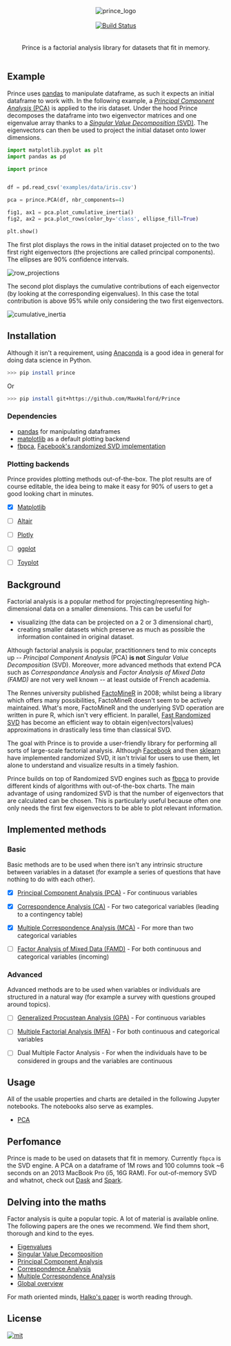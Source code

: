 <div align="center">
  <img src="doc/img/logo.png" alt="prince_logo"/>
</div>

<br/>

<div align="center">
  <a href="https://travis-ci.org/MaxHalford/Prince">
    <img src="https://travis-ci.org/MaxHalford/Prince.svg?branch=master&style=flat-square" alt="Build Status"/>
  </a>
</div>

<br/>

<br/>
<div align="center">Prince is a factorial analysis library for datasets that fit in memory.</div>
<br/>

## Example

Prince uses [pandas](http://pandas.pydata.org/) to manipulate dataframe, as such it expects an initial dataframe to work with. In the following example, a [*Principal Component Analysis* (PCA)](https://www.wikiwand.com/en/Principal_component_analysis) is applied to the iris dataset. Under the hood Prince decomposes the dataframe into two eigenvector matrices and one eigenvalue array thanks to a [*Singular Value Decomposition* (SVD)](https://www.wikiwand.com/en/Singular_value_decomposition). The eigenvectors can then be used to project the initial dataset onto lower dimensions.

```python
import matplotlib.pyplot as plt
import pandas as pd

import prince


df = pd.read_csv('examples/data/iris.csv')

pca = prince.PCA(df, nbr_components=4)

fig1, ax1 = pca.plot_cumulative_inertia()
fig2, ax2 = pca.plot_rows(color_by='class', ellipse_fill=True)

plt.show()
```

The first plot displays the rows in the initial dataset projected on to the two first right eigenvectors (the projections are called principal components). The ellipses are 90% confidence intervals.

![row_projections](doc/img/row_projections.png)

The second plot displays the cumulative contributions of each eigenvector (by looking at the corresponding eigenvalues). In this case the total contribution is above 95% while only considering the two first eigenvectors.

![cumulative_inertia](doc/img/cumulative_inertia.png)


## Installation

Although it isn't a requirement, using [Anaconda](https://www.continuum.io/downloads) is a good idea in general for doing data science in Python.

```sh
>>> pip install prince
```

Or

```sh
>>> pip install git+https://github.com/MaxHalford/Prince
```

### Dependencies

- [pandas](http://pandas.pydata.org/) for manipulating dataframes
- [matplotlib](http://matplotlib.org/) as a default plotting backend
- [fbpca](http://fbpca.readthedocs.org/en/latest/), [Facebook's randomized SVD implementation](https://research.facebook.com/blog/fast-randomized-svd/)

### Plotting backends

Prince provides plotting methods out-of-the-box. The plot results are of course editable, the idea being to make it easy for 90% of users to get a good looking chart in minutes.

- [X] [Matplotlib](http://matplotlib.org/)
- [ ] [Altair](https://altair-viz.github.io/)
- [ ] [Plotly](https://plot.ly/)
- [ ] [ggplot](http://ggplot.yhathq.com/)
- [ ] [Toyplot](https://toyplot.readthedocs.io/en/stable/)


## Background

Factorial analysis is a popular method for projecting/representing high-dimensional data on a smaller dimensions. This can be useful for

- visualizing (the data can be projected on a 2 or 3 dimensional chart),
- creating smaller datasets which preserve as much as possible the information contained in original dataset.

Although factorial analysis is popular, practitionners tend to mix concepts up -- *Principal Component Analysis* (PCA) **is not** *Singular Value Decomposition* (SVD). Moreover, more advanced methods that extend PCA such as *Correspondance Analysis* and *Factor Analysis of Mixed Data (FAMD)* are not very well known -- at least outside of French academia.

The Rennes university published [FactoMineR](http://factominer.free.fr/) in 2008; whilst being a library which offers many possibilities, FactoMineR doesn't seem to be actively maintained. What's more, FactoMineR and the underlying SVD operation are written in pure R, which isn't very efficient. In parallel, [Fast Randomized SVD](https://arxiv.org/pdf/1509.00296.pdf) has become an efficient way to obtain eigen(vectors|values) approximations in drastically less time than classical SVD.

The goal with Prince is to provide a user-friendly library for performing all sorts of large-scale factorial analysis. Although [Facebook](https://research.facebook.com/blog/fast-randomized-svd/) and then [sklearn](http://scikit-learn.org/stable/modules/generated/sklearn.decomposition.RandomizedPCA.html) have implemented randomized SVD, it isn't trivial for users to use them, let alone to understand and visualize results in a timely fashion.

Prince builds on top of Randomized SVD engines such as [fbpca](https://github.com/facebook/fbpca) to provide different kinds of algorithms with out-of-the-box charts. The main advantage of using randomized SVD is that the number of eigenvectors that are calculated can be chosen. This is particularly useful because often one only needs the first few eigenvectors to be able to plot relevant information.


## Implemented methods

### Basic

Basic methods are to be used when there isn't any intrinsic structure between variables in a dataset (for example a series of questions that have nothing to do with each other).

- [X] [Principal Component Analysis (PCA)](https://www.wikiwand.com/en/Principal_component_analysis) - For continuous variables
- [X] [Correspondence Analysis (CA)](https://www.wikiwand.com/en/Correspondence_analysis) - For two categorical variables (leading to a contingency table)
- [X] [Multiple Correspondence Analysis (MCA)](https://www.wikiwand.com/en/Multiple_correspondence_analysis) - For more than two categorical variables
- [ ] [Factor Analysis of Mixed Data (FAMD)](https://www.wikiwand.com/en/Factor_analysis_of_mixed_data) - For both continuous and categorical variables (incoming)


### Advanced

Advanced methods are to be used when variables or individuals are structured in a natural way (for example a survey with questions grouped around topics).

- [ ] [Generalized Procustean Analysis (GPA)](https://www.wikiwand.com/en/Generalized_Procrustes_analysis) - For continuous variables
- [ ] [Multiple Factorial Analysis (MFA)](https://www.wikiwand.com/en/Multiple_factor_analysis) - For both continuous and categorical variables
- [ ] Dual Multiple Factor Analysis - For when the individuals have to be considered in groups and the variables are continuous


## Usage

All of the usable properties and charts are detailed in the following Jupyter notebooks. The notebooks also serve as examples.

- [PCA](doc/pca.ipynb)


## Perfomance

Prince is made to be used on datasets that fit in memory. Currently `fbpca` is the SVD engine. A PCA on a dataframe of 1M rows and 100 columns took ~6 seconds on an 2013 MacBook Pro (i5, 16G RAM). For out-of-memory SVD and whatnot, check out [Dask](http://dask.pydata.org/en/latest/array-api.html#dask.array.linalg.svd_compressed) and [Spark](https://spark.apache.org/docs/1.2.0/mllib-dimensionality-reduction.html).


## Delving into the maths

Factor analysis is quite a popular topic. A lot of material is available online. The following papers are the ones we recommend. We find them short, thorough and kind to the eyes.

- [Eigenvalues](doc/papers/Eigenvalues.pdf)
- [Singular Value Decomposition](doc/papers/SVD.pdf)
- [Principal Component Analysis](doc/papers/PCA.pdf)
- [Correspondence Analysis](doc/papers/CA.pdf)
- [Multiple Correspondence Analysis](doc/papers/MCA.pdf)
- [Global overview](doc/papers/Overview.pdf)

For math oriented minds, [Halko's paper](doc/papers/Halko.pdf) is worth reading through.


## License

<a href="https://opensource.org/licenses/MIT">
<img src="http://img.shields.io/:license-mit-ff69b4.svg?style=flat-square" alt="mit"/>
</a>

